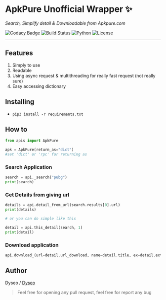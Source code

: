 # ApkPure Unofficial Wrapper ✨
_Search, Simplify detail & Downloadable from Apkpure.com_

[![Codacy Badge](https://api.codacy.com/project/badge/Grade/a9cbc42bde0c4baa9122c2010485d0b0)](https://app.codacy.com/app/dyseo/ApkPure?utm_source=github.com&utm_medium=referral&utm_content=dyseo/ApkPure&utm_campaign=Badge_Grade_Dashboard)
[![Build Status](https://travis-ci.org/dyseo/ApkPure.svg?branch=master)](https://travis-ci.org/dyseo/ApkPure) [![Python](https://img.shields.io/badge/Python-3.6%20%7C%203.7-brightgreen.svg)](pytho.org) [![License](https://img.shields.io/badge/MIT-License-blue.svg)](https://opensource.org/licenses/MIT)
___
## Features
1. Simply to use
2. Readable
3. Using async request & multithreading for really fast request (not really sure)
4. Easy accessing dictionary

## Installing
- `pip3 install -r requirements.txt`


## How to
```python
from apis import ApkPure

apk = ApkPure(return_as="dict")
#set 'dict' or 'rpc' for returning as
```

### Search Application
```python
search = api._search("pubg")
print(search)
```

### Get Details from giving url
```python
details = api.detail_from_url(search.results[0].url)
print(details)

# or you can do simple like this

detail = api.this_detail(search, 1)
print(detail)
```

### Download application
```python
api.download_(url=detail.url_download, name=detail.title, ex=detail.extension, patb=path)
```

## Author
Dyseo / [Dyseo](https://github.com/dyseo)

> Feel free for opening any pull request, feel free for report any bug
